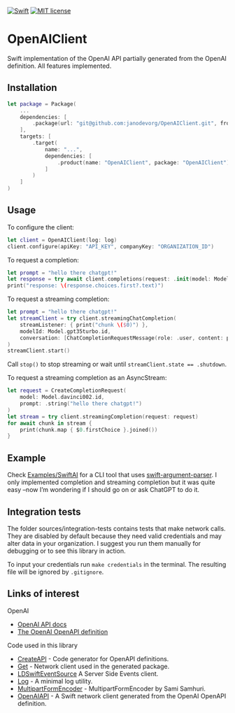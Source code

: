 [![Swift](https://github.com/janodevorg/OpenAIAPI/actions/workflows/swift.yml/badge.svg)](https://github.com/janodevorg/OpenAIAPI/actions/workflows/swift.yml) [![MIT license](http://img.shields.io/badge/license-MIT-lightgrey.svg)](http://opensource.org/licenses/MIT)

# OpenAIClient

Swift implementation of the OpenAI API partially generated from the OpenAI definition. All features implemented.

## Installation

```swift
let package = Package(
    ...
    dependencies: [
        .package(url: "git@github.com:janodevorg/OpenAIClient.git", from: "2.0.0")
    ],
    targets: [
        .target(
            name: "...",
            dependencies: [
                .product(name: "OpenAIClient", package: "OpenAIClient")
            ]
        )
    ]
)
````

## Usage

To configure the client:
```swift
let client = OpenAIClient(log: log)
client.configure(apiKey: "API_KEY", companyKey: "ORGANIZATION_ID")
```

To request a completion:
```swift
let prompt = "hello there chatgpt!"
let response = try await client.completions(request: .init(model: Model.davinci003.id, prompt: .string(prompt)))
print("response: \(response.choices.first?.text)")
```

To request a streaming completion:
```swift
let prompt = "hello there chatgpt!"
let streamClient = try client.streamingChatCompletion(
    streamListener: { print("chunk \($0)") },
    modelId: Model.gpt35turbo.id,
    conversation: [ChatCompletionRequestMessage(role: .user, content: prompt)]
)
streamClient.start()
```
Call `stop()` to stop streaming or wait until `streamClient.state == .shutdown`.

To request a streaming completion as an AsyncStream:
```swift
let request = CreateCompletionRequest(
    model: Model.davinci002.id,
    prompt: .string("hello there chatgpt!")
)
let stream = try client.streamingCompletion(request: request)
for await chunk in stream {
    print(chunk.map { $0.firstChoice }.joined())
}
```

## Example

Check [Examples/SwiftAI](https://github.com/janodevorg/OpenAIClient/tree/main/Examples/SwiftAI) for a CLI tool that uses [swift-argument-parser](https://github.com/apple/swift-argument-parser). I only implemented completion and streaming completion but it was quite easy –now I’m wondering if I should go on or ask ChatGPT to do it.

## Integration tests

The folder sources/integration-tests contains tests that make network calls. They are disabled by default because they need valid credentials and may alter data in your organization. I suggest you run them manually for debugging or to see this library in action.

To input your credentials run `make credentials` in the terminal. The resulting file will be ignored by `.gitignore`.

## Links of interest

OpenAI
- [OpenAI API docs](https://beta.openai.com/docs/api-reference/introduction)
- [The OpenAI OpenAPI definition](https://github.com/openai/openai-openapi)

Code used in this library
- [CreateAPI](https://github.com/CreateAPI/CreateAPI) - Code generator for OpenAPI definitions.
- [Get](https://github.com/kean/Get) - Network client used in the generated package.
- [LDSwiftEventSource](https://github.com/launchdarkly/swift-eventsource) A Server Side Events client.
- [Log](https://github.com/janodevorg/OpenAIAPI) - A minimal log utility.
- [MultipartFormEncoder](https://gist.github.com/samsonjs/513ef76d3e324a66ec583b2df4329cd4) - MultipartFormEncoder by Sami Samhuri.
- [OpenAIAPI](https://github.com/janodevorg/OpenAIAPI) - A Swift network client generated from the OpenAI OpenAPI definition.
